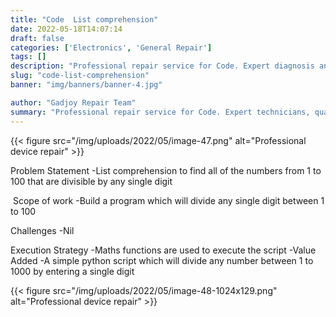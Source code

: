 ```yaml
---
title: "Code  List comprehension"
date: 2022-05-18T14:07:14
draft: false
categories: ['Electronics', 'General Repair']
tags: []
description: "Professional repair service for Code. Expert diagnosis and quality repairs in Bangalore."
slug: "code-list-comprehension"
banner: "img/banners/banner-4.jpg"

author: "Gadjoy Repair Team"
summary: "Professional repair service for Code. Expert technicians, quality parts, warranty included."
---
```


{{< figure src="/img/uploads/2022/05/image-47.png" alt="Professional device repair" >}}

Problem Statement -List comprehension to find all of the numbers from 1 to 100 that are divisible by any single digit

&nbsp;Scope of work -Build a program which will divide any single digit between 1 to 100

Challenges -Nil

Execution Strategy -Maths functions are used to execute the script -Value Added -A simple python script which will divide any number between 1 to 1000 by entering a single digit

{{< figure src="/img/uploads/2022/05/image-48-1024x129.png" alt="Professional device repair" >}}